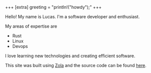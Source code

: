 +++
[extra]
greeting = "println!(\"howdy\");"
+++

Hello! My name is Lucas. I'm a software developer and enthusiast.

My areas of expertise are
- Rust
- Linux
- Devops

I love learning new technologies and creating efficient software.

This site was built using [Zola](https://github.com/getzola/zola) and the 
source code can be found [here](https://github.com/pants721/pants721.github.io).
